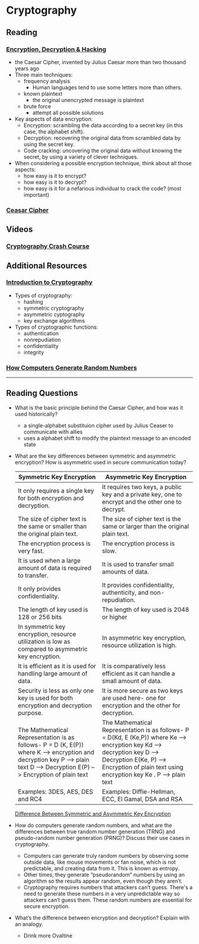 # Cryptography

## Reading

### [Encryption, Decryption & Hacking](https://www.khanacademy.org/computing/computers-and-internet/xcae6f4a7ff015e7d:online-data-security/xcae6f4a7ff015e7d:data-encryption-techniques/a/encryption-decryption-and-code-cracking)

- the Caesar Cipher, invented by Julius Caesar more than two thousand years ago
- Three main techniques:
  - frequency analysis
    - Human languages tend to use some letters more than others.
  - known plaintext
    - the original unencrypted message is plaintext
  - brute force
    - attempt all possible solutions
- Key aspects of data encryption:
  - Encryption: scrambling the data according to a secret key (in this case, the alphabet shift).
  - Decryption: recovering the original data from scrambled data by using the secret key.
  - Code cracking: uncovering the original data without knowing the secret, by using a variety of clever techniques.
- When considering a possible encryption technique, think about all those aspects:
  - how easy is it to encrypt?
  - how easy is it to decrypt?
  - how easy is it for a nefarious individual to crack the code? (most important)

### [Ceasar Cipher](https://en.wikipedia.org/wiki/Caesar_cipher)

## Videos

### [Cryptography Crash Course](https://www.youtube.com/watch?v=jhXCTbFnK8o)

## Additional Resources

### [Introduction to Cryptography](https://thebestvpn.com/cryptography/)

- Types of cryptography:
  - hashing
  - symmetric cryptography
  - asymmetric cyptography
  - key exchange algorithms
- Types of cryptographic functions:
  - authentication
  - nonrepudiation
  - confidentiality
  - integrity

### [How Computers Generate Random Numbers](https://www.howtogeek.com/183051/htg-explains-how-computers-generate-random-numbers/)

---

## Reading Questions

- What is the basic principle behind the Caesar Cipher, and how was it used historically?
  - a single-alphabet substituion cipher used by Julius Ceaser to communicate with allies
  - uses a alphabet shift to modify the plaintext message to an encoded state

- What are the key differences between symmetric and asymmetric encryption? How is asymmetric used in secure communication today?

  | Symmetric Key Encryption | Asymmetric Key Encryption |
  |---|---|
  | It only requires a single key for both encryption and decryption. | It requires two keys, a public key and a private key, one to encrypt and the other one to decrypt. |
  | The size of cipher text is the same or smaller than the original plain text. | The size of cipher text is the same or larger than the original plain text. |
  | The encryption process is very fast. | The encryption process is slow. |
  | It is used when a large amount of data is required to transfer. | It is used to transfer small amounts of data. |
  | It only provides confidentiality. | It provides confidentiality, authenticity, and non-repudiation. |
  | The length of key used is 128 or 256 bits | The  length of key used is 2048 or higher |
  | In symmetric key encryption, resource utilization is low as compared to asymmetric key encryption. | In asymmetric key encryption, resource utilization is high. |
  | It is efficient as it is used for handling large amount of data. | It is comparatively less efficient as it can handle a small amount of data. |
  | Security is less as only one key is used for both encryption and decryption purpose. | It is more secure as two keys are used here- one for encryption and the other for decryption. |
  | The Mathematical Representation is as follows- P = D (K, E(P)) where K –> encryption and decryption key P –> plain text D –> Decryption  E(P) –> Encryption of plain text | The Mathematical Representation is as follows- P = D(Kd, E (Ke,P)) where Ke –> encryption key Kd –> decryption key D –> Decryption E(Ke, P) –> Encryption of plain text using encryption key Ke . P –> plain text |
  | Examples: 3DES, AES, DES and RC4 | Examples: Diffie-Hellman, ECC, El Gamal, DSA and RSA |

  [Difference Between Symmetric and Asymmetric Key Encryption](https://www.geeksforgeeks.org/difference-between-symmetric-and-asymmetric-key-encryption/)

- How do computers generate random numbers, and what are the differences between true random number generation (TRNG) and pseudo-random number generation (PRNG)? Discuss their use cases in cryptography.
  - Computers can generate truly random numbers by observing some outside data, like mouse movements or fan noise, which is not predictable, and creating data from it. This is known as entropy.
  - Other times, they generate “pseudorandom” numbers by using an algorithm so the results appear random, even though they aren’t.
  - Cryptography requires numbers that attackers can’t guess. There's a need to generate these numbers in a very unpredictable way so attackers can’t guess them. These random numbers are essential for secure encryption.

- What’s the difference between encryption and decryption? Explain with an analogy.
  - Drink more Ovaltine
